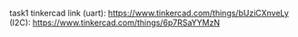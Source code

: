 task1 tinkercad link (uart): https://www.tinkercad.com/things/bUziCXnveLy 
(I2C): https://www.tinkercad.com/things/6p7RSaYYMzN